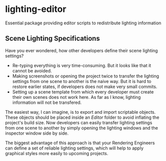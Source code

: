 # lighting-editor
Essential package providing editor scripts to redistribute lighting information

## Scene Lighting Specifications
Have you ever wondered, how other developers define their scene lighting settings?
- Re-typing everything is very time-consuming. But it looks like that it cannot be avoided.
- Making screenshots or opening the project twice to transfer the lighting settings from one scene to another is the naive way. But it is hard to restore earlier states, if developers does not make very small commits.
- Setting up a scene template from which every developer must create their own scenes does not work here. As far as I know, lighting information will not be transfered.

The easiest way, I can imagine, is to export and import scriptable objects. These objects should be placed inside an <i>Editor</i> folder to avoid inflating the project's build size. Now developers can easily transfer lighting settings from one scene to another by simply opening the lighting windows and the inspector window side by side.

The biggest advantage of this approach is that your Rendering Engineers can define a set of reliable lighting settings, which will help to apply graphical styles more easily to upcoming projects. 
